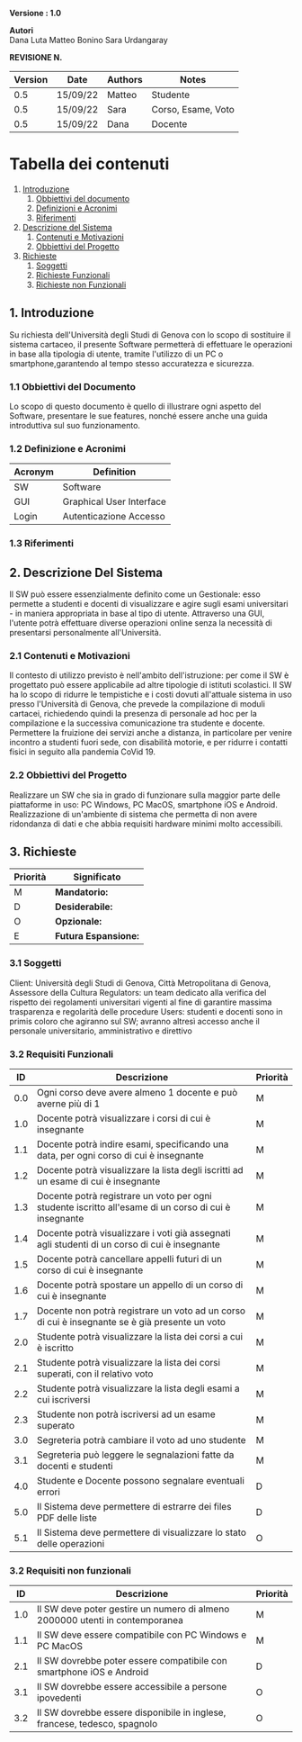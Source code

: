 **Versione : 1.0**

**Autori**  
Dana Luta
Matteo Bonino
Sara Urdangaray

**REVISIONE N.**


| Version    | Date        | Authors      | Notes        |
| ----------- | ----------- | ----------- | ----------- |
| 0.5 | 15/09/22 | Matteo | Studente |
| 0.5 | 15/09/22 | Sara | Corso, Esame, Voto |
| 0.5 | 15/09/22 | Dana | Docente |
# Tabella dei contenuti

1. [Introduzione](#p1)
	1. [Obbiettivi del documento](#sp1.1)
	2. [Definizioni e Acronimi](#sp1.2) 
	3. [Riferimenti](#sp1.3)
2. [Descrizione del Sistema](#p2)
	1. [Contenuti e Motivazioni](#sp2.1)
	2. [Obbiettivi del Progetto](#sp2.2)
3. [Richieste](#p3)
 	1. [Soggetti](#sp3.1)
 	2. [Richieste Funzionali](#sp3.2)
 	3. [Richieste non Funzionali](#sp3.3)
  
  

<a name="p1"></a>

## 1. Introduzione

<a name="sp1.1"></a>
Su richiesta dell'Università degli Studi di Genova con lo scopo  di  sostituire il
sistema cartaceo, il presente Software permetterà di effettuare le operazioni in base alla 
tipologia di utente, tramite l'utilizzo di un PC o smartphone,garantendo al tempo stesso accuratezza e sicurezza.

### 1.1 Obbiettivi del Documento
Lo scopo  di questo documento è quello di illustrare ogni aspetto del Software, presentare 
le sue features, nonché essere anche una guida introduttiva sul suo funzionamento.

<a name="sp1.2"></a>

### 1.2 Definizione e Acronimi

| Acronym				| Definition | 
| ------------------------------------- | ----------- | 
| SW                                    | Software |
| GUI					| Graphical User Interface |
| Login					| Autenticazione Accesso |

<a name="sp1.3"></a>

### 1.3 Riferimenti 

<a name="p2"></a>

## 2. Descrizione Del Sistema 
<a name="sp2.15"></a>
Il SW può essere essenzialmente definito come un Gestionale: esso permette a studenti e 
docenti di visualizzare e agire sugli esami universitari - in maniera appropriata in base 
al tipo di utente. Attraverso una GUI, l'utente potrà effettuare diverse operazioni 
online senza la necessità di presentarsi personalmente all'Università.

### 2.1 Contenuti e Motivazioni
Il contesto di utilizzo previsto è nell'ambito dell'istruzione: per come il SW è progettato
può essere applicabile ad altre tipologie di istituti scolastici.
Il SW ha lo scopo di ridurre le tempistiche e i costi dovuti all'attuale sistema in uso 
presso l'Università di Genova, che prevede la compilazione di moduli cartacei, richiedendo
quindi la presenza di personale ad hoc per la compilazione e la successiva comunicazione 
tra studente e docente.
Permettere la fruizione dei servizi anche a distanza, in particolare per venire incontro
a studenti fuori sede, con disabilità motorie, e per ridurre i contatti fisici in seguito 
alla pandemia CoVid 19.

<a name="sp2.2"></a>

### 2.2 Obbiettivi del Progetto 
Realizzare un SW che sia in grado di funzionare sulla maggior parte delle piattaforme in 
uso: PC Windows, PC MacOS, smartphone iOS e Android. 
Realizzazione di un'ambiente di sistema che permetta di non avere ridondanza di dati e 
che abbia requisiti hardware minimi molto accessibili.

<a name="p3"></a>

## 3. Richieste

| Priorità | Significato | 
| --------------- | ----------- | 
| M | **Mandatorio:**   |
| D | **Desiderabile:** |
| O | **Opzionale:**    |
| E | **Futura Espansione:** |

<a name="sp3.1"></a>
### 3.1 Soggetti
Client: Università degli Studi di Genova, Città Metropolitana di Genova, Assessore 
della Cultura
Regulators: un team dedicato alla verifica del rispetto dei regolamenti universitari 
vigenti al fine di garantire massima trasparenza e regolarità delle procedure
Users: studenti e docenti sono in primis coloro che agiranno sul SW; avranno altresì 
accesso anche il personale universitario, amministrativo e direttivo

<a name="sp3.2"></a>
### 3.2 Requisiti Funzionali

| ID | Descrizione | Priorità |
| --------------- | ----------- | ---------- | 
| 0.0 |  Ogni corso deve avere almeno 1 docente e può averne più di 1 |M|
| 1.0 |  Docente potrà visualizzare i corsi di cui è insegnante  |M|
| 1.1 |  Docente potrà indire esami, specificando una data, per ogni corso di cui è insegnante |M|
| 1.2 |  Docente potrà visualizzare la lista degli iscritti ad un esame di cui è insegnante |M|
| 1.3 |  Docente potrà registrare un voto per ogni studente iscritto all'esame di un corso di cui è insegnante |M|
| 1.4 |  Docente potrà visualizzare i voti già assegnati agli studenti di un corso di cui è insegnante |M|
| 1.5 |  Docente potrà cancellare appelli futuri di un corso di cui è insegnante |M|
| 1.6 |  Docente potrà spostare un appello di un corso di cui è insegnante |M|
| 1.7 |  Docente non potrà registrare un voto ad un corso di cui è insegnante se è già presente un voto |M|
| 2.0 |  Studente potrà visualizzare la lista dei corsi a cui è iscritto |M|
| 2.1 |	 Studente potrà visualizzare la lista dei corsi superati, con il relativo voto |M|
| 2.2 |  Studente potrà visualizzare la lista degli esami a cui iscriversi |M|
| 2.3 |  Studente non potrà iscriversi ad un esame superato |M|
| 3.0 |  Segreteria potrà cambiare il voto ad uno studente |M|
| 3.1 |  Segreteria può leggere le segnalazioni fatte da docenti e studenti |M|
| 4.0 |  Studente e Docente possono segnalare eventuali errori |D|
| 5.0 |  Il Sistema deve permettere di estrarre dei files PDF delle liste |D|
| 5.1 |  Il Sistema deve permettere di visualizzare lo stato delle operazioni |O|

<a name="sp3.3"></a>
### 3.2 Requisiti non funzionali 
 
| ID | Descrizione | Priorità |
| --------------- | ----------- | ---------- | 
| 1.0 | Il SW deve poter gestire un numero di almeno 2000000 utenti in contemporanea |M|
| 1.1 | Il SW deve essere compatibile con PC Windows e PC MacOS |M|
| 2.1 | Il SW dovrebbe poter essere compatibile con smartphone iOS e Android |D|
| 3.1 | Il SW dovrebbe essere accessibile a persone ipovedenti |O|
| 3.2 | Il SW dovrebbe essere disponibile in inglese, francese, tedesco, spagnolo |O|
